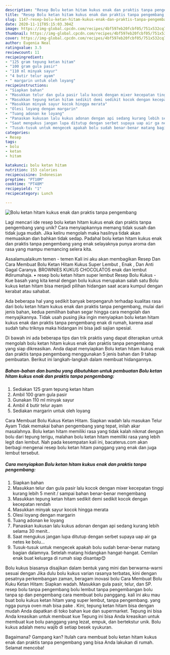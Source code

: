 ```yaml
---
description: "Resep Bolu ketan hitam kukus enak dan praktis tanpa pengembang, Sempurna"
title: "Resep Bolu ketan hitam kukus enak dan praktis tanpa pengembang, Sempurna"
slug: 1147-resep-bolu-ketan-hitam-kukus-enak-dan-praktis-tanpa-pengembang-sempurna
date: 2020-11-11T05:15:03.304Z
image: https://img-global.cpcdn.com/recipes/4bf597eb20fcbf05/751x532cq70/bolu-ketan-hitam-kukus-enak-dan-praktis-tanpa-pengembang-foto-resep-utama.jpg
thumbnail: https://img-global.cpcdn.com/recipes/4bf597eb20fcbf05/751x532cq70/bolu-ketan-hitam-kukus-enak-dan-praktis-tanpa-pengembang-foto-resep-utama.jpg
cover: https://img-global.cpcdn.com/recipes/4bf597eb20fcbf05/751x532cq70/bolu-ketan-hitam-kukus-enak-dan-praktis-tanpa-pengembang-foto-resep-utama.jpg
author: Eugenia Neal
ratingvalue: 3.5
reviewcount: 11
recipeingredient:
- "125 gram tepung ketan hitam"
- "100 gram gula pasir"
- "110 ml minyak sayur"
- "4 butir telur ayam"
- " margarin untuk oleh loyang"
recipeinstructions:
- "Siapkan bahan"
- "Masukkan telur dan gula pasir lalu kocok dengan mixer kecepatan tinggi kurang lebih 5 menit / sampai bahan benar-benar mengembang"
- "Masukkan tepung ketan hitam sedikit demi sedikit kocok dengan kecepatan rendah"
- "Masukkan minyak sayur kocok hingga merata"
- "Olesi loyang dengan margarin"
- "Tuang adonan ke loyang"
- "Panaskan kukusan lalu kukus adonan dengan api sedang kurang lebih selama 30 menit.."
- "Saat mengukus jangan lupa ditutup dengan serbet supaya uap air ga netes ke bolu..."
- "Tusuk-tusuk untuk mengecek apakah bolu sudah benar-benar matang bagian dalamnya. Setelah matang hidangkan hangat-hangat. Cemilan enak buat keluarga di rumah siap disantap😊"
categories:
- Resep
tags:
- bolu
- ketan
- hitam

katakunci: bolu ketan hitam 
nutrition: 153 calories
recipecuisine: Indonesian
preptime: "PT10M"
cooktime: "PT48M"
recipeyield: "1"
recipecategory: Lunch

---
```



![Bolu ketan hitam kukus enak dan praktis tanpa pengembang](https://img-global.cpcdn.com/recipes/4bf597eb20fcbf05/751x532cq70/bolu-ketan-hitam-kukus-enak-dan-praktis-tanpa-pengembang-foto-resep-utama.jpg)

Lagi mencari ide resep bolu ketan hitam kukus enak dan praktis tanpa pengembang yang unik? Cara menyiapkannya memang tidak susah dan tidak juga mudah. Jika keliru mengolah maka hasilnya tidak akan memuaskan dan bahkan tidak sedap. Padahal bolu ketan hitam kukus enak dan praktis tanpa pengembang yang enak selayaknya punya aroma dan rasa yang mampu memancing selera kita.

Assalamualaikum temen - temen Kali ini aku akan membagikan Resep Dan Cara Membuat Bolu Ketan Hitam Kukus Super Lembut , Enak , Dan Anti Gagal Caranya. BROWNIES KUKUS CHOCOLATOS enak dan lembut #dirumahaja. • resep bolu ketan hitam super lembut Resep Bolu Kukus - Kue basah yang kita kenal dengan bolu kukus merupakan salah satu Bolu kukus ketan hitam bisa menjadi pilihan hidangan saat acara kumpul dengan kerabat atau sahabat.

Ada beberapa hal yang sedikit banyak berpengaruh terhadap kualitas rasa dari bolu ketan hitam kukus enak dan praktis tanpa pengembang, mulai dari jenis bahan, kedua pemilihan bahan segar hingga cara mengolah dan menyajikannya. Tidak usah pusing jika ingin menyiapkan bolu ketan hitam kukus enak dan praktis tanpa pengembang enak di rumah, karena asal sudah tahu triknya maka hidangan ini bisa jadi sajian spesial.


Di bawah ini ada beberapa tips dan trik praktis yang dapat diterapkan untuk mengolah bolu ketan hitam kukus enak dan praktis tanpa pengembang yang siap dikreasikan. Anda dapat menyiapkan Bolu ketan hitam kukus enak dan praktis tanpa pengembang menggunakan 5 jenis bahan dan 9 tahap pembuatan. Berikut ini langkah-langkah dalam membuat hidangannya.

<!--inarticleads1-->

##### Bahan-bahan dan bumbu yang dibutuhkan untuk pembuatan Bolu ketan hitam kukus enak dan praktis tanpa pengembang:

1. Sediakan 125 gram tepung ketan hitam
1. Ambil 100 gram gula pasir
1. Gunakan 110 ml minyak sayur
1. Ambil 4 butir telur ayam
1. Sediakan  margarin untuk oleh loyang


Cara Membuat Bolu Kukus Ketan Hitam. Siapkan wadah lalu masukan Telur Ayam Tidak memakai bahan pengembang yang tepat, inilah akar masalahnya. Bolu ketan hitam memiliki rasa yang tidak kalah nikmat dengan bolu dari tepung terigu, malahan bolu ketan hitam memiliki rasa yang lebih legit dan lembut. Nah pada kesempatan kali ini, bacaterus.com akan berbagi mengenai resep bolu ketan hitam panggang yang enak dan juga lembut tersebut. 

<!--inarticleads2-->

##### Cara menyiapkan Bolu ketan hitam kukus enak dan praktis tanpa pengembang:

1. Siapkan bahan
1. Masukkan telur dan gula pasir lalu kocok dengan mixer kecepatan tinggi kurang lebih 5 menit / sampai bahan benar-benar mengembang
1. Masukkan tepung ketan hitam sedikit demi sedikit kocok dengan kecepatan rendah
1. Masukkan minyak sayur kocok hingga merata
1. Olesi loyang dengan margarin
1. Tuang adonan ke loyang
1. Panaskan kukusan lalu kukus adonan dengan api sedang kurang lebih selama 30 menit..
1. Saat mengukus jangan lupa ditutup dengan serbet supaya uap air ga netes ke bolu...
1. Tusuk-tusuk untuk mengecek apakah bolu sudah benar-benar matang bagian dalamnya. Setelah matang hidangkan hangat-hangat. Cemilan enak buat keluarga di rumah siap disantap😊


Bolu kukus biasanya disajikan dalam bentuk yang mini dan berwarna-warni sesuai dengan Jika dulu bolu kukus varian rasanya terbatas, kini dengan pesatnya perkembangan zaman, beragam inovasi bolu Cara Membuat Bolu Kuku Ketan Hitam: Siapkan wadah. Masukkan gula pasir, telur, dan SP. resep bolu tanpa pengembang bolu lembut tanpa pengembangan bolu tanpa sp dan pengembang cara membuat bolu panggang. kali ini aku mau buat bolu kukus ketan hitam yang super lembut, tanpa pengembang. yang ngga punya oven mah bisa pake . Kini, tepung ketan hitam bisa dengan mudah Anda dapatkan di toko bahan kue dan supermarket. Tepung ini bisa Anda kreasikan untuk membuat kue Tepung ini bisa Anda kreasikan untuk membuat kue bolu panggang yang lezat, empuk, dan bertekstur unik. Bolu kukus adalah menu wajib di setiap besek syukuran. 

Bagaimana? Gampang kan? Itulah cara membuat bolu ketan hitam kukus enak dan praktis tanpa pengembang yang bisa Anda lakukan di rumah. Selamat mencoba!
